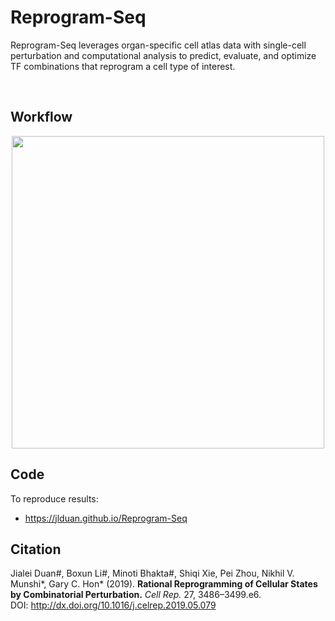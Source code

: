 # Reprogram-Seq

Reprogram-Seq leverages organ-specific cell atlas data with single-cell perturbation and computational analysis to predict, evaluate, and optimize TF combinations that reprogram a cell type of interest.

<br>

## Workflow

<p align='center'>
    <img src='https://ars.els-cdn.com/content/image/1-s2.0-S2211124719307089-fx1_lrg.jpg' alt='' width='500'/>
</p>

## Code

To reproduce results:

- <https://jlduan.github.io/Reprogram-Seq>

## Citation

Jialei Duan#, Boxun Li#, Minoti Bhakta#, Shiqi Xie, Pei Zhou, Nikhil V. Munshi*, Gary C. Hon* (2019). **Rational Reprogramming of Cellular States by Combinatorial Perturbation.** *Cell Rep.* 27, 3486–3499.e6.<br/>
DOI: <http://dx.doi.org/10.1016/j.celrep.2019.05.079><br/>

<br>
